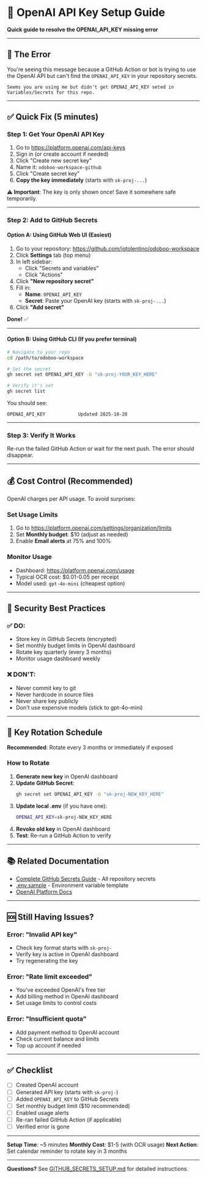 # 🤖 OpenAI API Key Setup Guide

**Quick guide to resolve the OPENAI_API_KEY missing error**

---

## 🚨 The Error

You're seeing this message because a GitHub Action or bot is trying to use the OpenAI API but can't find the `OPENAI_API_KEY` in your repository secrets.

```
Seems you are using me but didn't get OPENAI_API_KEY seted in Variables/Secrets for this repo.
```

---

## ✅ Quick Fix (5 minutes)

### Step 1: Get Your OpenAI API Key

1. Go to https://platform.openai.com/api-keys
2. Sign in (or create account if needed)
3. Click "Create new secret key"
4. Name it: `odoboo-workspace-github`
5. Click "Create secret key"
6. **Copy the key immediately** (starts with `sk-proj-...`)

**⚠️ Important**: The key is only shown once! Save it somewhere safe temporarily.

---

### Step 2: Add to GitHub Secrets

#### Option A: Using GitHub Web UI (Easiest)

1. Go to your repository: https://github.com/jgtolentino/odoboo-workspace
2. Click **Settings** tab (top menu)
3. In left sidebar:
   - Click "Secrets and variables"
   - Click "Actions"
4. Click **"New repository secret"**
5. Fill in:
   - **Name**: `OPENAI_API_KEY`
   - **Secret**: Paste your OpenAI key (starts with `sk-proj-...`)
6. Click **"Add secret"**

**Done!** ✅

---

#### Option B: Using GitHub CLI (If you prefer terminal)

```bash
# Navigate to your repo
cd /path/to/odoboo-workspace

# Set the secret
gh secret set OPENAI_API_KEY -b "sk-proj-YOUR_KEY_HERE"

# Verify it's set
gh secret list
```

You should see:
```
OPENAI_API_KEY            Updated 2025-10-20
```

---

### Step 3: Verify It Works

Re-run the failed GitHub Action or wait for the next push. The error should disappear.

---

## 💰 Cost Control (Recommended)

OpenAI charges per API usage. To avoid surprises:

### Set Usage Limits

1. Go to https://platform.openai.com/settings/organization/limits
2. Set **Monthly budget**: $10 (adjust as needed)
3. Enable **Email alerts** at 75% and 100%

### Monitor Usage

- Dashboard: https://platform.openai.com/usage
- Typical OCR cost: $0.01-0.05 per receipt
- Model used: `gpt-4o-mini` (cheapest option)

---

## 🔐 Security Best Practices

### ✅ DO:
- Store key in GitHub Secrets (encrypted)
- Set monthly budget limits in OpenAI dashboard
- Rotate key quarterly (every 3 months)
- Monitor usage dashboard weekly

### ❌ DON'T:
- Never commit key to git
- Never hardcode in source files
- Never share key publicly
- Don't use expensive models (stick to gpt-4o-mini)

---

## 🔄 Key Rotation Schedule

**Recommended**: Rotate every 3 months or immediately if exposed

### How to Rotate

1. **Generate new key** in OpenAI dashboard
2. **Update GitHub Secret**:
   ```bash
   gh secret set OPENAI_API_KEY -b "sk-proj-NEW_KEY_HERE"
   ```
3. **Update local .env** (if you have one):
   ```bash
   OPENAI_API_KEY=sk-proj-NEW_KEY_HERE
   ```
4. **Revoke old key** in OpenAI dashboard
5. **Test**: Re-run a GitHub Action to verify

---

## 📚 Related Documentation

- [Complete GitHub Secrets Guide](./docs/GITHUB_SECRETS_SETUP.md) - All repository secrets
- [.env.sample](./.env.sample) - Environment variable template
- [OpenAI Platform Docs](https://platform.openai.com/docs)

---

## 🆘 Still Having Issues?

### Error: "Invalid API key"
- Check key format starts with `sk-proj-`
- Verify key is active in OpenAI dashboard
- Try regenerating the key

### Error: "Rate limit exceeded"
- You've exceeded OpenAI's free tier
- Add billing method in OpenAI dashboard
- Set usage limits to control costs

### Error: "Insufficient quota"
- Add payment method to OpenAI account
- Check current balance and limits
- Top up account if needed

---

## ✅ Checklist

- [ ] Created OpenAI account
- [ ] Generated API key (starts with `sk-proj-`)
- [ ] Added `OPENAI_API_KEY` to GitHub Secrets
- [ ] Set monthly budget limit ($10 recommended)
- [ ] Enabled usage alerts
- [ ] Re-ran failed GitHub Action (if applicable)
- [ ] Verified error is gone

---

**Setup Time**: ~5 minutes
**Monthly Cost**: $1-5 (with OCR usage)
**Next Action**: Set calendar reminder to rotate key in 3 months

---

**Questions?** See [GITHUB_SECRETS_SETUP.md](./docs/GITHUB_SECRETS_SETUP.md) for detailed instructions.
